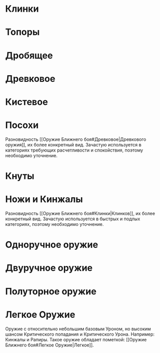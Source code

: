 # Клинки

# Топоры

# Дробящее

# Древковое

# Кистевое

# Посохи

Разновидность [[Оружие Ближнего боя#Древковое|Древкового оружия]], их более конкретный вид. Зачастую используется в категориях требующих расчетливости и спокойствия, поэтому необходимо уточнение. 
# Кнуты

# Ножи и Кинжалы

Разновидность [[Оружие Ближнего боя#Клинки|Клинков]], их более конкретный вид. Зачастую используется в быстрых и подлых категориях, поэтому необходимо уточнение. 

# Одноручное оружие

# Двуручное оружие

# Полуторное оружие

# Легкое Оружие

Оружие с относительно небольшим базовым Уроном, но высоким шансом Критического попадания и Критического Урона. Например: Кинжалы и Рапиры. Такое оружие обладает пометкой: [[Оружие Ближнего боя#Легкое Оружие|Легкое]]. 



